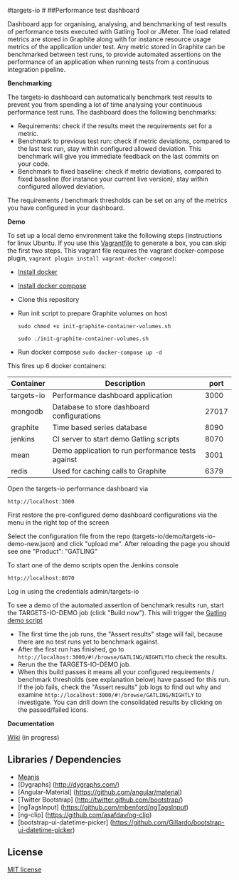 #targets-io #
##Performance test dashboard

Dashboard app for organising, analysing, and benchmarking of test results of performance tests executed with Gatling Tool or JMeter.
The load related metrics are stored in Graphite along with for instance resource usage metrics of the application under test.
Any metric stored in Graphite can be benchmarked between test runs, to provide automated assertions on the performance of an application when running tests from a continuous integration pipeline. 

**Benchmarking**

The targets-io dashboard can automatically benchmark test results to prevent you from spending a lot of time analysing your continuous performance test runs. The dashboard does the following benchmarks:

- Requirements: check if the results meet the requirements set for a metric. 
- Benchmark to previous test run: check if metric deviations, compared to the last test run, stay within configured allowed deviation. This benchmark will give you immediate feedback on the last commits on your code.
- Benchmark to fixed baseline: check if metric deviations, compared to fixed baseline (for instance your current live version), stay within configured allowed deviation.
 
The requirements / benchmark thresholds can be set on any of the metrics you have configured in your dashboard. 

**Demo**

To set up a local demo environment take the following steps (instructions for linux Ubuntu. If you use this [Vagrantfile](https://github.com/dmoll1974/targets-io/blob/master/Vagrantfile) to generate a box, you can skip the first two steps. This vagrant file requires the vagrant docker-compose plugin, `vagrant plugin install vagrant-docker-compose`):

- [Install docker](http://docs.docker.com/linux/step_one/)  
- [Install docker compose](https://github.com/docker/compose/releases)
- Clone this repository
- Run init script to prepare Graphite volumes on host

  `sudo chmod +x init-graphite-container-volumes.sh`
  
  `sudo ./init-graphite-container-volumes.sh`
- Run docker compose  `sudo docker-compose up -d`


This fires up 6 docker containers:

| Container  	| Description                                            	| port  	|
|------------	|--------------------------------------------------------	|-------	|
| targets-io 	| Performance dashboard application                      	| 3000  	|
| mongodb    	| Database to store dashboard configurations           		 | 27017 	|
| graphite   	| Time based series database                             	| 8090  	|
| jenkins    	| CI server to start demo Gatling scripts     	           | 8070  	|
| mean       	| Demo application to run performance tests against 	     | 3001  	|
| redis      	| Used for caching calls to Graphite                     	| 6379   |


Open the targets-io performance dashboard via

`http://localhost:3000`

First restore the pre-configured demo dashboard configurations via the menu in the right top of the screen

Select the configuration file from the repo (targets-io/demo/targets-io-demo-new.json) and click "upload me". After reloading the page you should see one "Product": "GATLING"

To start one of the demo scripts open the Jenkins console

`http://localhost:8070` 

Log in using the credentials admin/targets-io

To see a demo of the automated assertion of benchmark results run, start the TARGETS-IO-DEMO job (click "Build now"). This will trigger the [Gatling demo script](https://github.com/dmoll1974/targets-io-demo-script-gatling)

- The first time the job runs, the "Assert results" stage will fail, because there are no test runs yet to benchmark against. 
- After the first run has finished, go to `http://localhost:3000/#!/browse/GATLING/NIGHTLY`to check the results.
- Rerun the the TARGETS-IO-DEMO job.
- When this build passes it means all your configured requirements / benchmark thresholds (see explanation below) have passed for this run. If the job fails, check the "Assert results" job logs to find out why and examine  `http://localhost:3000/#!/browse/GATLING/NIGHTLY` to investigate. You can drill down the consolidated results by clicking on the passed/failed icons. 

**Documentation**

[Wiki](https://github.com/dmoll1974/targets-io/wiki) (in progress)


**Libraries / Dependencies**
------------------------
+ [Meanjs](https://github.com/meanjs/mean)
+ [Dygraphs] (http://dygraphs.com/) 
+ [Angular-Material] (https://github.com/angular/material)
+ [Twitter Bootstrap] (http://twitter.github.com/bootstrap/)
+ [ngTagsInput] (https://github.com/mbenford/ngTagsInput)
+ [ng-clip] (https://github.com/asafdav/ng-clip)
+ [bootstrap-ui-datetime-picker] (https://github.com/Gillardo/bootstrap-ui-datetime-picker)



## License

[MIT license](https://github.com/dmoll1974/targets-io/blob/master/LICENSE.md)
